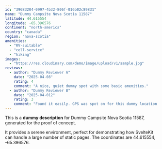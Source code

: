```yaml
---
id: "39683204-0997-4b32-806f-016b02c89831"
name: "Dummy Campsite Nova Scotia 11587"
latitude: 44.615554
longitude: -65.396576
continent: "north-america"
country: "canada"
region: "nova-scotia"
amenities:
  - "RV-suitable"
  - "cell-service"
  - "hiking"
images:
  - "https://res.cloudinary.com/demo/image/upload/v1/sample.jpg"
reviews:
  - author: "Dummy Reviewer A"
    date: "2025-04-08"
    rating: 4
    comment: "A nice, quiet dummy spot with some basic amenities."
  - author: "Dummy Reviewer B"
    date: "2025-04-012"
    rating: 3
    comment: "Found it easily. GPS was spot on for this dummy location."
---
```


This is a **dummy description** for Dummy Campsite Nova Scotia 11587, generated for the proof of concept.

It provides a serene environment, perfect for demonstrating how SvelteKit can handle a large number of static pages. The coordinates are 44.615554, -65.396576.
